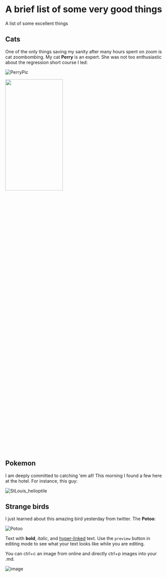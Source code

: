 # A brief list of some very good things

A list of some excellent things

## Cats

One of the only things saving my sanity after many hours spent on zoom is cat zoombombing. My cat **Perry** is an expert. She was not too enthusiastic about the regression short course I led:

![PerryPic](https://user-images.githubusercontent.com/23526578/194342675-4b8a8ba4-4d15-4bb4-8398-3f352054d7b8.jpg)

<img src="[https://user-images.githubusercontent.com/23526578/194342675-4b8a8ba4-4d15-4bb4-8398-3f352054d7b8.jpg](https://user-images.githubusercontent.com/23526578/194342675-4b8a8ba4-4d15-4bb4-8398-3f352054d7b8.jpg)"  width="60%" height="30%">

## Pokemon

I am deeply committed to catching 'em all! This morning I found a few here at the hotel. For instance, this guy:

![StLouis_helioptile](https://user-images.githubusercontent.com/23526578/194343532-20a35aeb-6eda-45c8-84af-f17b9961d44d.PNG)


## Strange birds

I just learned about this amazing bird yesterday from twitter. The **Potoo**:

![Potoo](https://user-images.githubusercontent.com/23526578/194341348-721de904-0631-4f52-bf10-c886ef437bc3.jpeg)


Text with **bold**, _italic_, and [hyper-linked](https://ww2.amstat.org/meetings/wsds/2022/index.cfm) text. Use the `preview` button in editing mode to see what your text looks like while you are editing. 

You can ctrl+c an image from online and directly ctrl+p images into your .md. 

![image](https://user-images.githubusercontent.com/75965120/193682607-ecd7c869-8da9-427f-a127-246768618126.png)

